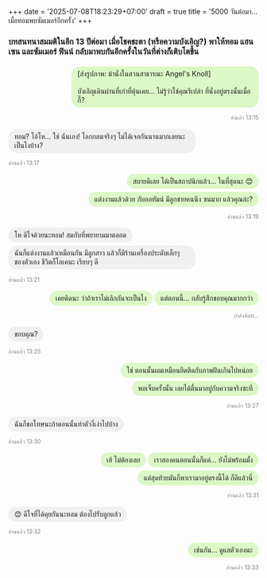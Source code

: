 +++
date = '2025-07-08T18:23:29+07:00'
draft = true
title = '5000 วันต่อมา... เมื่อทอมพบซัมเมอร์อีกครั้ง'
+++

### บทสนทนาสมมติในอีก 13 ปีต่อมา เมื่อโชคชะตา (หรือความบังเอิญ?) พาให้ทอม แฮนเซน และซัมเมอร์ ฟินน์ กลับมาพบกันอีกครั้งในวันที่ต่างก็เติบโตขึ้น
<div style="text-align: right;">
  <p style="background-color: #dcf8c6; display: inline-block; padding: 6px 12px; border-radius: 18px; max-width: 70%; text-align: left; margin: 2px 0; margin-top: 4px;">[ส่งรูปภาพ: ม้านั่งในสวนสาธารณะ Angel's Knoll]<br><br>บังเอิญเดินผ่านที่เก่าที่คุ้นเคย... ไม่รู้ว่าใช่คุณรึเปล่า ที่นั่งอยู่ตรงนั้นเมื่อกี๊?</p>
  <p style="font-size: 0.8em; color: grey;">ส่งแล้ว 13:15</p>
</div>

<div>
  <p style="background-color: #f0f0f0; display: inline-block; padding: 6px 12px; border-radius: 18px; max-width: 70%; text-align: left; margin: 2px 0; margin-top: 4px;">ทอม? โอ้โห... ใช่ ฉันเอง! โลกกลมจริงๆ ไม่ได้เจอกันนานมากเลยนะ เป็นไงบ้าง?</p>
  <p style="font-size: 0.8em; color: grey;">อ่านแล้ว 13:17</p>
</div>

<div style="text-align: right;">
  <p style="background-color: #dcf8c6; display: inline-block; padding: 6px 12px; border-radius: 18px; max-width: 70%; text-align: left; margin: 2px 0; margin-top: 4px;">สบายดีเลย ได้เป็นสถาปนิกแล้ว... ในที่สุดนะ 😊</p>
  <p style="background-color: #dcf8c6; display: inline-block; padding: 6px 12px; border-radius: 18px; max-width: 70%; text-align: left; margin: 2px 0; margin-top: 4px;">แต่งงานแล้วด้วย กับออทัมน์ มีลูกชายคนนึง ซนมาก แล้วคุณล่ะ?</p>
  <p style="font-size: 0.8em; color: grey;">อ่านแล้ว 13:19</p>
</div>

<div>
  <p style="background-color: #f0f0f0; display: inline-block; padding: 6px 12px; border-radius: 18px; max-width: 70%; text-align: left; margin: 2px 0; margin-top: 4px;">โห ดีใจด้วยนะทอม! สมกับที่พยายามมาตลอด</p>
  <p style="background-color: #f0f0f0; display: inline-block; padding: 6px 12px; border-radius: 18px; max-width: 70%; text-align: left; margin: 2px 0; margin-top: 4px;">ฉันก็แต่งงานแล้วเหมือนกัน มีลูกสาว แล้วก็มีร้านเครื่องประดับเล็กๆ ของตัวเอง ชีวิตก็โอเคนะ เรียบๆ ดี</p>
  <p style="font-size: 0.8em; color: grey;">อ่านแล้ว 13:21</p>
</div>

<div style="text-align: right;">
  <p style="background-color: #dcf8c6; display: inline-block; padding: 6px 12px; border-radius: 18px; max-width: 70%; text-align: left; margin: 2px 0; margin-top: 4px;">เคยคิดนะ ว่าถ้าเราไม่เลิกกันจะเป็นไง</p>
  <p style="background-color: #dcf8c6; display: inline-block; padding: 6px 12px; border-radius: 18px; max-width: 70%; text-align: left; margin: 2px 0; margin-top: 4px;">แต่ตอนนี้... กลับรู้สึกขอบคุณมากกว่า</p>
  <p style="font-size: 0.8em; color: grey;">กำลังพิมพ์...</p>
</div>

<div>
  <p style="background-color: #f0f0f0; display: inline-block; padding: 6px 12px; border-radius: 18px; max-width: 70%; text-align: left; margin: 2px 0; margin-top: 4px;">ขอบคุณ?</p>
  <p style="font-size: 0.8em; color: grey;">อ่านแล้ว 13:25</p>
</div>

<div style="text-align: right;">
  <p style="background-color: #dcf8c6; display: inline-block; padding: 6px 12px; border-radius: 18px; max-width: 70%; text-align: left; margin: 2px 0; margin-top: 4px;">ใช่ ตอนนั้นผมเหมือนยึดติดกับภาพฝันเกินไปหน่อย</p>
  <p style="background-color: #dcf8c6; display: inline-block; padding: 6px 12px; border-radius: 18px; max-width: 70%; text-align: left; margin: 2px 0; margin-top: 4px;">พอเจ็บครั้งนั้น เลยได้ตื่นมาอยู่กับความจริงซะที</p>
  <p style="font-size: 0.8em; color: grey;">อ่านแล้ว 13:27</p>
</div>

<div>
  <p style="background-color: #f0f0f0; display: inline-block; padding: 6px 12px; border-radius: 18px; max-width: 70%; text-align: left; margin: 2px 0; margin-top: 4px;">ฉันก็ขอโทษนะถ้าตอนนั้นทำตัวงี่เง่าไปบ้าง</p>
  <p style="font-size: 0.8em; color: grey;">อ่านแล้ว 13:30</p>
</div>

<div style="text-align: right;">
  <p style="background-color: #dcf8c6; display: inline-block; padding: 6px 12px; border-radius: 18px; max-width: 70%; text-align: left; margin: 2px 0; margin-top: 4px;">เฮ้ ไม่ต้องเลย</p>
  <p style="background-color: #dcf8c6; display: inline-block; padding: 6px 12px; border-radius: 18px; max-width: 70%; text-align: left; margin: 2px 0; margin-top: 4px;">เราสองคนตอนนั้นก็แค่... ยังไม่พร้อมมั้ง</p>
  <p style="background-color: #dcf8c6; display: inline-block; padding: 6px 12px; border-radius: 18px; max-width: 70%; text-align: left; margin: 2px 0; margin-top: 4px;">แต่สุดท้ายมันก็พาเรามาอยู่ตรงนี้ได้ ก็ดีแล้วนี่</p>
  <p style="font-size: 0.8em; color: grey;">อ่านแล้ว 13:31</p>
</div>

<div>
  <p style="background-color: #f0f0f0; display: inline-block; padding: 6px 12px; border-radius: 18px; max-width: 70%; text-align: left; margin: 2px 0; margin-top: 4px;">😊 ดีใจที่ได้คุยกันนะทอม ต้องไปรับลูกแล้ว</p>
  <p style="font-size: 0.8em; color: grey;">อ่านแล้ว 13:32</p>
</div>

<div style="text-align: right;">
  <p style="background-color: #dcf8c6; display: inline-block; padding: 6px 12px; border-radius: 18px; max-width: 70%; text-align: left; margin: 2px 0; margin-top: 4px;">เช่นกัน... ดูแลตัวเองนะ</p>
  <p style="font-size: 0.8em; color: grey;">อ่านแล้ว 13:33</p>
</div>